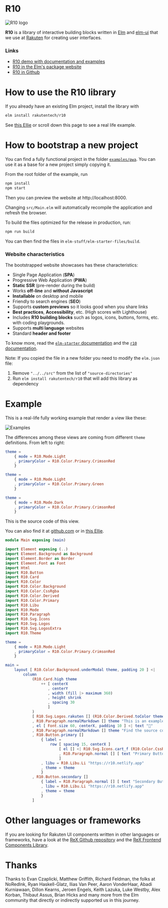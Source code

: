 # R10

![R10 logo](https://r10.netlify.app/images/r10.png)

**R10** is a library of interactive building blocks written in [Elm](https://elm-lang.org/) and [elm-ui](https://package.elm-lang.org/packages/mdgriffith/elm-ui/latest/) that we use at [Rakuten](https://global.rakuten.com/) for creating user interfaces.

### Links

* [R10 demo with documentation and examples](https://r10.netlify.app/)
* [R10 in the Elm's package website](https://package.elm-lang.org/packages/rakutentech/r10/latest/)
* [R10 in Github](https://github.com/rakutentech/r10)



# How to use the R10 library

If you already have an existing Elm project, install the library with

```bash
elm install rakutentech/r10
```

See [this Ellie](https://ellie-app.com/new) or scroll down this page to see a real life example.


               
# How to bootstrap a new project

You can find a fully functional project in the folder [`examples/pwa`](https://github.com/rakutentech/r10/tree/master/examples/pwa). You can use it as a base for a new project simply copying it.

From the root folder of the example, run

```bash
npm install
npm start
```

Then you can preview the website at http://localhost:8000.

Changing `src/Main.elm` will automatically recompile the application and refresh the browser.

To build the files optimized for the release in production, run:

```bash
npm run build
```

You can then find the files in `elm-stuff/elm-starter-files/build`.


### Website characteristics

The bootstrapped website showcases has these characteristics:

* Single Page Application (**SPA**)
* Progressive Web Application (**PWA**)
* **Static SSR** (pre-render during the build)
* Works **off-line** and **without Javascript**
* **Installable** on desktop and mobile
* Friendly to search engines (**SEO**)
* Supports **custom previews** so it looks good when you share links
* **Best practices**, **Accessibility**, etc. (High scores with Lighthouse)
* Includes **R10 building blocks** such as logos, icons, buttons, forms, etc. with coding playgrounds.
* Supports **multi language** websites
* Standard **header and footer**

To know more, read the [`elm-starter` documentation](https://github.com/lucamug/elm-starter) and the [`r10` documentation](https://package.elm-lang.org/packages/rakutentech/r10/latest/).
    
Note: If you copied the file in a new folder you need to modify the `elm.json` file:

1. Remove `"../../src"` from the list of `"source-directories"`
2. Run `elm install rakutentech/r10` that will add this library as dependency

# Example

This is a real-life fully working example that render a view like these:

![Examples](https://r10.netlify.app/images/examples.png)

The differences among these views are coming from different `theme` definitions. From left to right:

```elm
theme =
    { mode = R10.Mode.Light
    , primaryColor = R10.Color.Primary.CrimsonRed
    }

theme =
    { mode = R10.Mode.Light
    , primaryColor = R10.Color.Primary.Green
    }

theme =
    { mode = R10.Mode.Dark
    , primaryColor = R10.Color.Primary.CrimsonRed
    }
```

This is the source code of this view.

You can also find it at [github.com](https://github.com/rakutentech/r10/tree/master/examples/simple/src/Main.elm) or in  [this Ellie](https://ellie-app.com/new).

```elm
module Main exposing (main)

import Element exposing (..)
import Element.Background as Background
import Element.Border as Border
import Element.Font as Font
import Html
import R10.Button
import R10.Card
import R10.Color
import R10.Color.Background
import R10.Color.CssRgba
import R10.Color.Derived
import R10.Color.Primary
import R10.Libu
import R10.Mode
import R10.Paragraph
import R10.Svg.Icons
import R10.Svg.Logos
import R10.Svg.LogosExtra
import R10.Theme

theme =
    { mode = R10.Mode.Light
    , primaryColor = R10.Color.Primary.CrimsonRed
    }

main =
    layout [ R10.Color.Background.underModal theme, padding 20 ] <|
        column
            (R10.Card.high theme
                ++ [ centerX
                   , centerY
                   , width (fill |> maximum 360)
                   , height shrink
                   , spacing 30
                   ]
            )
            [ R10.Svg.Logos.rakuten [] (R10.Color.Derived.toColor theme R10.Color.Derived.Logo) 32
            , R10.Paragraph.normalMarkdown [] theme "This is an example of view made with **Elm**, **elm-ui** and [R10](https://r10.netlify.app)."
            , el [ Font.size 60, centerX, padding 10 ] <| text "🎉"
            , R10.Paragraph.normalMarkdown [] theme "Find the source code of this view at [github.com](https://github.com/rakutentech/r10/tree/master/examples/simple/src/Main.elm) or at [ellie-app.com](https://ellie-app.com/new)."
            , R10.Button.primary []
                { label =
                    row [ spacing 15, centerX ]
                        [ el [] <| R10.Svg.Icons.cart_f (R10.Color.CssRgba.fontButtonPrimary theme) 20
                        , R10.Paragraph.normal [] [ text "Primary Buttons" ]
                        ]
                , libu = R10.Libu.Li "https://r10.netlify.app"
                , theme = theme
                }
            , R10.Button.secondary []
                { label = R10.Paragraph.normal [] [ text "Secondary Buttons" ]
                , libu = R10.Libu.Li "https://r10.netlify.app"
                , theme = theme
                }
            ]
```

# Other languages or frameworks

If you are looking for Rakuten UI components written in other languages or frameworks, have a look at the [ReX Github repository](https://github.com/rakuten-rex) and the [ReX Frontend Components Library](https://zeroheight.com/390c074f3/p/080991-).



# Thanks

Thanks to Evan Czaplicki, Matthew Griffith, Richard Feldman, the folks at NoRedInk, Ryan Haskell-Glatz, Ilias Van Peer, Aaron VonderHaar, Abadi Kurniawaan, Dillon Kearns, Jeroen Engels, Keith Lazuka, Luke Westby, Alex Korban, Thibaut Assus, Brian Hicks and many more from the Elm community that directly or indirectly supported us in this journey.

